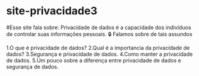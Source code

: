 # site-privacidade3
 #Esse site fala sobre: Privacidade de dados é a capacidade dos indivíduos de controlar suas informações pessoais. 🔒
 Falamos sobre de tais assundos 
 
 1.O que é privacidade de dados?
 2.Qual é a importancia da privacidade de dados?
 3.Segurança e privacidade de dados.
 4.Como manter a privacidade de dados.
 5.Um pouco sobre a diferença entre privacidade de dados e segurança de dados.
 
